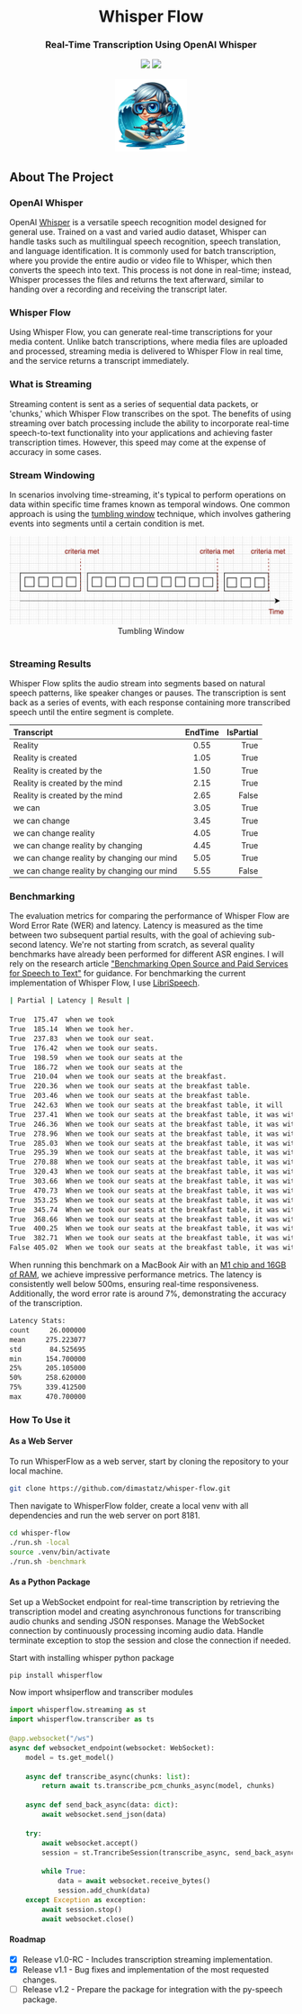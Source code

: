 <div align="center">
<h1 align="center"> Whisper Flow </h1> 
<h3>Real-Time Transcription Using OpenAI Whisper</br></h3>
<img src="https://img.shields.io/badge/Progress-97%25-red"> <img src="https://img.shields.io/badge/Feedback-Welcome-green">
</br>
</br>
<kbd>
<img src="./whisperflow/static/whisper-flow.png" width="128px"> 
</kbd>
</div>

## About The Project

### OpenAI Whisper 
OpenAI [Whisper](https://github.com/openai/whisper) is a versatile speech recognition model designed for general use. Trained on a vast and varied audio dataset, Whisper can handle tasks such as multilingual speech recognition, speech translation, and language identification. It is commonly used for batch transcription, where you provide the entire audio or video file to Whisper, which then converts the speech into text. This process is not done in real-time; instead, Whisper processes the files and returns the text afterward, similar to handing over a recording and receiving the transcript later.

### Whisper Flow 
Using Whisper Flow, you can generate real-time transcriptions for your media content. Unlike batch transcriptions, where media files are uploaded and processed, streaming media is delivered to Whisper Flow in real time, and the service returns a transcript immediately.

### What is Streaming
Streaming content is sent as a series of sequential data packets, or 'chunks,' which Whisper Flow transcribes on the spot. The benefits of using streaming over batch processing include the ability to incorporate real-time speech-to-text functionality into your applications and achieving faster transcription times. However, this speed may come at the expense of accuracy in some cases.

### Stream Windowing
In scenarios involving time-streaming, it's typical to perform operations on data within specific time frames known as temporal windows. One common approach is using the [tumbling window](https://learn.microsoft.com/en-us/azure/stream-analytics/stream-analytics-window-functions#tumbling-window) technique, which involves gathering events into segments until a certain condition is met.

<div align="center">
<img src="/docs/imgs/streaming.png"> 
<div>Tumbling Window</div>
</div><br/>

### Streaming Results
Whisper Flow splits the audio stream into segments based on natural speech patterns, like speaker changes or pauses. The transcription is sent back as a series of events, with each response containing more transcribed speech until the entire segment is complete.

| Transcript                                    | EndTime  | IsPartial |
| :-------------------------------------------- | :------: | --------: |
| Reality                                       |   0.55   | True      |
| Reality is created                            |   1.05   | True      |
| Reality is created by the                     |   1.50   | True      |
| Reality is created by the mind                |   2.15   | True      |
| Reality is created by the mind                |   2.65   | False     |
| we can                                        |   3.05   | True      |
| we can change                                 |   3.45   | True      |
| we can change reality                         |   4.05   | True      |
| we can change reality by changing             |   4.45   | True      |
| we can change reality by changing our mind    |   5.05   | True      |
| we can change reality by changing our mind    |   5.55   | False     |

### Benchmarking
The evaluation metrics for comparing the performance of Whisper Flow are Word Error Rate (WER) and latency. Latency is measured as the time between two subsequent partial results, with the goal of achieving sub-second latency. We're not starting from scratch, as several quality benchmarks have already been performed for different ASR engines. I will rely on the research article ["Benchmarking Open Source and Paid Services for Speech to Text"](https://www.frontiersin.org/articles/10.3389/fdata.2023.1210559/full) for guidance. For benchmarking the current implementation of Whisper Flow, I use [LibriSpeech](https://www.openslr.org/12).

```bash
| Partial | Latency | Result |

True  175.47  when we took
True  185.14  When we took her.
True  237.83  when we took our seat.
True  176.42  when we took our seats.
True  198.59  when we took our seats at the
True  186.72  when we took our seats at the
True  210.04  when we took our seats at the breakfast.
True  220.36  when we took our seats at the breakfast table.
True  203.46  when we took our seats at the breakfast table.
True  242.63  When we took our seats at the breakfast table, it will
True  237.41  When we took our seats at the breakfast table, it was with
True  246.36  When we took our seats at the breakfast table, it was with the
True  278.96  When we took our seats at the breakfast table, it was with the feeling.
True  285.03  When we took our seats at the breakfast table, it was with the feeling of being.
True  295.39  When we took our seats at the breakfast table, it was with the feeling of being no
True  270.88  When we took our seats at the breakfast table, it was with the feeling of being no longer
True  320.43  When we took our seats at the breakfast table, it was with the feeling of being no longer looked
True  303.66  When we took our seats at the breakfast table, it was with the feeling of being no longer looked upon.
True  470.73  When we took our seats at the breakfast table, it was with the feeling of being no longer
True  353.25  When we took our seats at the breakfast table, it was with the feeling of being no longer looked upon as connected.
True  345.74  When we took our seats at the breakfast table, it was with the feeling of being no longer looked upon as connected in any way.
True  368.66  When we took our seats at the breakfast table, it was with the feeling of being no longer looked upon as connected in any way with the
True  400.25  When we took our seats at the breakfast table, it was with the feeling of being no longer looked upon as connected in any way with this case.
True  382.71  When we took our seats at the breakfast table, it was with the feeling of being no longer looked upon as connected in any way with this case.
False 405.02  When we took our seats at the breakfast table, it was with the feeling of being no longer looked upon as connected in any way with this case.
```

When running this benchmark on a MacBook Air with an [M1 chip and 16GB of RAM](https://support.apple.com/en-il/111883#:~:text=Testing%20conducted%20by%20Apple%20in,to%208%20clicks%20from%20bottom.), we achieve impressive performance metrics. The latency is consistently well below 500ms, ensuring real-time responsiveness. Additionally, the word error rate is around 7%, demonstrating the accuracy of the transcription.

```bash
Latency Stats:
count     26.000000
mean     275.223077
std       84.525695
min      154.700000
25%      205.105000
50%      258.620000
75%      339.412500
max      470.700000
```

### How To Use it

#### As a Web Server
To run WhisperFlow as a web server, start by cloning the repository to your local machine.
```bash
git clone https://github.com/dimastatz/whisper-flow.git
```
Then navigate to WhisperFlow folder, create a local venv with all dependencies and run the web server on port 8181.
```bash
cd whisper-flow
./run.sh -local
source .venv/bin/activate
./run.sh -benchmark
```

#### As a Python Package
Set up a WebSocket endpoint for real-time transcription by retrieving the transcription model and creating asynchronous functions for transcribing audio chunks and sending JSON responses. Manage the WebSocket connection by continuously processing incoming audio data. Handle terminate exception to stop the session and close the connection if needed.

Start with installing whisper python package

```bash
pip install whisperflow
```

Now import whsiperflow and transcriber modules

```Python
import whisperflow.streaming as st
import whisperflow.transcriber as ts

@app.websocket("/ws")
async def websocket_endpoint(websocket: WebSocket):
    model = ts.get_model()

    async def transcribe_async(chunks: list):
        return await ts.transcribe_pcm_chunks_async(model, chunks)

    async def send_back_async(data: dict):
        await websocket.send_json(data)

    try:
        await websocket.accept()
        session = st.TrancribeSession(transcribe_async, send_back_async)

        while True:
            data = await websocket.receive_bytes()
            session.add_chunk(data)
    except Exception as exception:
        await session.stop()
        await websocket.close()
```
#### Roadmap
- [X] Release v1.0-RC - Includes transcription streaming implementation.
- [X] Release v1.1 - Bug fixes and implementation of the most requested changes.
- [ ] Release v1.2 - Prepare the package for integration with the py-speech package.
